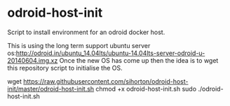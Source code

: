 odroid-host-init
================

Script to install environment for an odroid docker host.

This is using the long term support ubuntu server os:http://odroid.in/ubuntu_14.04lts/ubuntu-14.04lts-server-odroid-u-20140604.img.xz
Once the new OS has come up then the idea is to wget this repository script to initialise the OS.

wget https://raw.githubusercontent.com/sihorton/odroid-host-init/master/odroid-host-init.sh
chmod +x odroid-host-init.sh
sudo ./odroid-host-init.sh
